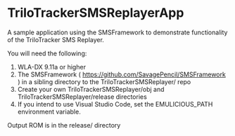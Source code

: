 # TriloTrackerSMSReplayerApp
A sample application using the SMSFramework to demonstrate functionality of the TriloTracker SMS Replayer.

You will need the following:

1. WLA-DX 9.11a or higher
2. The SMSFramework ( https://github.com/SavagePencil/SMSFramework ) in a sibling directory to the TriloTrackerSMSReplayer/ repo
3. Create your own TriloTrackerSMSReplayer/obj and TriloTrackerSMSReplayer/release directories
4. If you intend to use Visual Studio Code, set the EMULICIOUS_PATH environment variable.

Output ROM is in the release/ directory